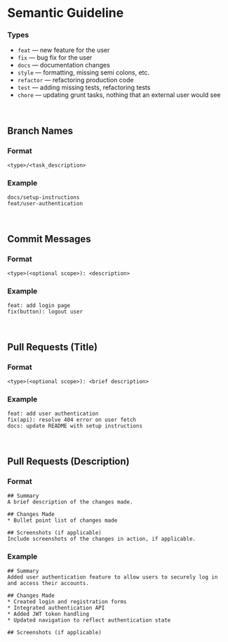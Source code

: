# Semantic Guideline

### Types
- `feat` — new feature for the user
- `fix` — bug fix for the user
- `docs` — documentation changes
- `style` — formatting, missing semi colons, etc.
- `refactor` — refactoring production code
- `test` — adding missing tests, refactoring tests
- `chore` — updating grunt tasks, nothing that an external user would see

<br>

## Branch Names
### Format
```
<type>/<task_description>
```

### Example
```
docs/setup-instructions
feat/user-authentication
```

<br>

## Commit Messages
### Format
```
<type>(<optional scope>): <description>
```

### Example
```
feat: add login page
fix(button): logout user
```

<br>

## Pull Requests (Title)
### Format
```
<type>(<optional scope>): <brief description>
```

### Example
```
feat: add user authentication
fix(api): resolve 404 error on user fetch
docs: update README with setup instructions
```

<br>

## Pull Requests (Description)
### Format
```
## Summary
A brief description of the changes made.

## Changes Made
* Bullet point list of changes made

## Screenshots (if applicable)
Include screenshots of the changes in action, if applicable.
```

### Example
```
## Summary
Added user authentication feature to allow users to securely log in and access their accounts.

## Changes Made
* Created login and registration forms
* Integrated authentication API
* Added JWT token handling
* Updated navigation to reflect authentication state

## Screenshots (if applicable)
```
